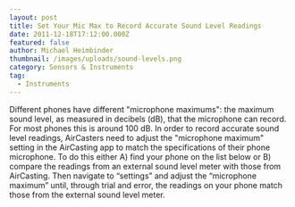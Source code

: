 ```yaml
---
layout: post
title: Set Your Mic Max to Record Accurate Sound Level Readings
date: 2011-12-18T17:12:00.000Z
featured: false
author: Michael Heimbinder
thumbnail: /images/uploads/sound-levels.png
category: Sensors & Instruments
tag:
  - Instruments
---
```

Different phones have different "microphone maximums": the maximum sound level, as measured in decibels (dB), that the microphone can record. For most phones this is around 100 dB. In order to record accurate sound level readings, AirCasters need to adjust the "microphone maximum" setting in the AirCasting app to match the specifications of their phone microphone. To do this either A) find your phone on the list below or B) compare the readings from an external sound level meter with those from AirCasting. Then navigate to “settings” and adjust the “microphone maximum” until, through trial and error, the readings on your phone match those from the external sound level meter.
